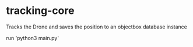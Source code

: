 # tracking-core

Tracks the Drone and saves the position to an objectbox database instance

run 'python3 main.py'

